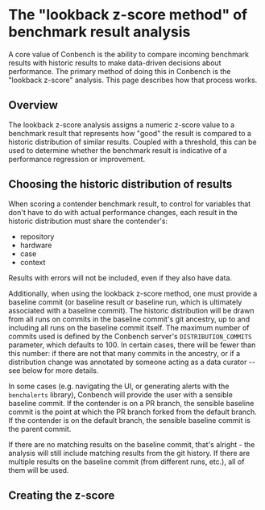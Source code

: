 # The "lookback z-score method" of benchmark result analysis

A core value of Conbench is the ability to compare incoming benchmark results with historic results to make data-driven decisions about performance. The primary method of doing this in Conbench is the "lookback z-score" analysis. This page describes how that process works.

## Overview

The lookback z-score analysis assigns a numeric z-score value to a benchmark result that represents how "good" the result is compared to a historic distribution of similar results. Coupled with a threshold, this can be used to determine whether the benchmark result is indicative of a performance regression or improvement.

## Choosing the historic distribution of results

When scoring a contender benchmark result, to control for variables that don't have to do with actual performance changes, each result in the historic distribution must share the contender's:

- repository
- hardware
- case
- context

Results with errors will not be included, even if they also have data.

Additionally, when using the lookback z-score method, one must provide a baseline commit (or baseline result or baseline run, which is ultimately associated with a baseline commit). The historic distribution will be drawn from all runs on commits in the baseline commit's git ancestry, up to and including all runs on the baseline commit itself. The maximum number of commits used is defined by the Conbench server's `DISTRIBUTION_COMMITS` parameter, which defaults to 100. In certain cases, there will be fewer than this number: if there are not that many commits in the ancestry, or if a distribution change was annotated by someone acting as a data curator -- see below for more details.

In some cases (e.g. navigating the UI, or generating alerts with the `benchalerts` library), Conbench will provide the user with a sensible baseline commit. If the contender is on a PR branch, the sensible baseline commit is the point at which the PR branch forked from the default branch. If the contender is on the default branch, the sensible baseline commit is the parent commit.

If there are no matching results on the baseline commit, that's alright - the analysis will still include matching results from the git history. If there are multiple results on the baseline commit (from different runs, etc.), all of them will be used.

## Creating the z-score

